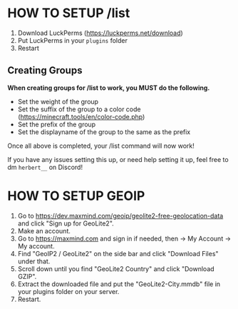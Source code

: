 # HOW TO SETUP /list
1. Download LuckPerms (https://luckperms.net/download)
2. Put LuckPerms in your `plugins` folder
3. Restart

## Creating Groups
**When creating groups for /list to work, you MUST do the following.**

- Set the weight of the group
- Set the suffix of the group to a color code (https://minecraft.tools/en/color-code.php)
- Set the prefix of the group
- Set the displayname of the group to the same as the prefix

Once all above is completed, your /list command will now work!

If you have any issues setting this up, or need help setting it up, feel free to dm `herbert__` on Discord!



# HOW TO SETUP GEOIP
1. Go to https://dev.maxmind.com/geoip/geolite2-free-geolocation-data and click "Sign up for GeoLite2".
2. Make an account.
3. Go to https://maxmind.com and sign in if needed, then -> My Account -> My account.
4. Find "GeoIP2 / GeoLite2" on the side bar and click "Download Files" under that.
5. Scroll down until you find "GeoLite2 Country" and click "Download GZIP".
6. Extract the downloaded file and put the "GeoLite2-City.mmdb" file in your plugins folder on your server.
7. Restart.
